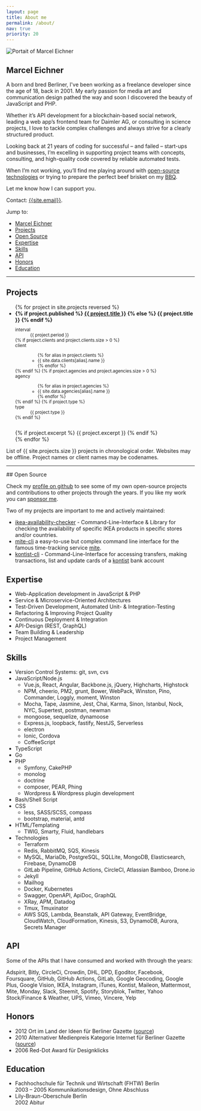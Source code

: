 ```yaml
---
layout: page
title: About me
permalink: /about/
nav: true
priority: 20
---
```

<img class="post-image-pushed-right post-image-25p" src="{{ site.baseurl }}/assets/202006-Potsdam.jpg" alt="Portait of Marcel Eichner" />

## Marcel Eichner

A born and bred Berliner, I've been working as a freelance developer since the age of 18, back in 2001. My early passion for media art and communication design pathed the way and soon I discovered the beauty of JavaScript and PHP. 

Whether it’s API development for a blockchain-based social network, leading a web app’s frontend team for Daimler AG, or consulting in science projects, I love to tackle complex challenges and always strive for a clearly structured product. 

Looking back at 21 years of coding for successful – and failed – start-ups and businesses, I’m excelling in supporting project teams with concepts, consulting, and high-quality code covered by reliable automated tests.

When I’m not working, you’ll find me playing around with [open-source technologies](https://www.github.com/{{site.github_username}}) or trying to prepare the perfect beef brisket on my [BBQ](https://www.instagram.com/{{site.instagram_username}}).

Let me know how I can support you.

Contact: [{{site.email}}](mailto:{{site.email}}).

<div class="d-print-none" markdown="1">
Jump to:

- [Marcel Eichner](#marcel-eichner)
- [Projects](#projects)
- [Open Source](#open-source)
- [Expertise](#expertise)
- [Skills](#skills)
- [API](#api)
- [Honors](#honors)
- [Education](#education)

</div>
<hr class="page-break" />

## Projects

<ul>
{% for project in site.projects reversed %}
<li>
    <strong>
        {% if project.published %}
            <a href="{{site.baseurl}}{{project.url}}">{{ project.title }}</a>
        {% else %}
            {{ project.title }}
        {% endif %}
    </strong><br>
    <small>
        <dl class="list-inline">
            <dt>
                interval
            </dt>
            <dd>
                {{ project.period }}
            </dd>
            {% if project.clients and project.clients.size > 0 %}
            <dt>client</dt>
            <dd>
                <ul class="list-inline">
                {% for alias in project.clients %}
                    <li>{{ site.data.clients[alias].name }}</li>
                {% endfor %}
                </ul>
            </dd>
            {% endif %}
            {% if project.agencies and project.agencies.size > 0 %}
            <dt>agency</dt>
            <dd>
                <ul class="list-inline">
                {% for alias in project.agencies %}
                    <li>{{ site.data.agencies[alias].name }}</li>
                {% endfor %}
                </ul>
            </dd>
            {% endif %}
            {% if project.type %}
            <dt>
                type
            </dt>
            <dd>
                {{ project.type }}
            </dd>
            {% endif %}
        </dl>
    </small>
    <br>
    {% if project.excerpt %}
        {{ project.excerpt }}
    {% endif %}
</li>
{% endfor %}
</ul>

<p class="muted text-centered">
  List of {{ site.projects.size }} projects in chronological order. Websites may be offline. Project names or client names may be codenames.
</p>

<hr class="page-break" />
## Open Source

Check my [profile on github](https://github.com/Ephigenia) to see some of my own open-source projects and contributions to other projects through the years. If you like my work you can [sponsor me](https://github.com/sponsors/Ephigenia).

Two of my projects are important to me and actively maintained:

- [ikea-availability-checker](https://github.com/Ephigenia/ikea-availability-checker) - Command-Line-Interface & Library for checking the availability of specific IKEA products in specific stores and/or countries.
- [mite-cli](https://github.com/Ephigenia/mite-cli) a easy-to-use but complex command line interface for the famous time-tracking service [mite](https://mite.yo.lk/).
- [kontist-cli](https://github.com/Ephigenia/kontist-cli) - Command-Line-Interface for accessing transfers, making transactions, list and update cards of a [kontist](https://kontist.com/) bank account

## Expertise

- Web-Application development in JavaScript & PHP
- Service & Microservice-Oriented Architectures
- Test-Driven Development, Automated Unit- & Integration-Testing
- Refactoring & Improving Project Quality
- Continuous Deployment & Integration
- API-Design (REST, GraphQL)
- Team Building & Leadership
- Project Management

## Skills

- Version Control Systems: git, svn, cvs
- JavaScript/Node.js
    - Vue.js, React, Angular, Backbone.js, jQuery, Highcharts, Highstock
    - NPM, cheerio, PM2, grunt, Bower, WebPack, Winston, Pino, Commander, Loggly, moment, Winston
    - Mocha, Tape, Jasmine, Jest, Chai, Karma, Sinon, Istanbul, Nock, NYC, Supertest, postman, newman
    - mongoose, sequelize, dynamoose
    - Express.js, loopback, fastify, NestJS, Serverless
    - electron
    - Ionic, Cordova
    - CoffeeScript
- TypeScript
- Go
- PHP
    - Symfony, CakePHP
    - monolog
    - doctrine
    - composer, PEAR, Phing
    - Wordpress & Wordpress plugin development
- Bash/Shell Script
- CSS
    - less, SASS/SCSS, compass
    - bootstrap, material, antd
- HTML/Templating
    - TWIG, Smarty, Fluid, handlebars
- Technologies
    - Terraform
    - Redis, RabbitMQ, SQS, Kinesis
    - MySQL, MariaDb, PostgreSQL, SQLLite, MongoDB, Elasticsearch, Firebase, DynamoDB
    - GitLab Pipeline, GitHub Actions, CircleCI, Atlassian Bamboo, Drone.io
    - Jekyll
    - Mailhog
    - Docker, Kubernetes
    - Swagger, OpenAPI, ApiDoc, GraphQL
    - XRay, APM, Datadog
    - Tmux, Tmuxinator
    - AWS SQS, Lambda, Beanstalk, API Gateway, EventBridge, CloudWatch, CloudFormation, Kinesis, S3, DynamoDB, Aurora, Secrets Manager

## API

Some of the APIs that I have consumed and worked with through the years:

Adspirit, Bitly, CircleCi, Crowdin, DHL, DPD, Egoditor, Facebook, Foursquare, GitHub, GitHub Actions, GitLab, Google Geocoding, Google Plus, Google Vision, IKEA, Instagram, iTunes, Kontist, Maileon, Mattermost, Mite, Monday, Slack, Steemit, Spotify, Storyblok, Twitter, Yahoo Stock/Finance & Weather, UPS, Vimeo, Vincere, Yelp

## Honors

* 2012 Ort im Land der Ideen für Berliner Gazette ([source](https://www.land-der-ideen.de/365-orte/preistraeger/berliner-gazette))
* 2010 Alternativer Medienpreis Kategorie Internet für Berliner Gazette ([source](berlinergazette.de/alternativer-medienpreis-fuer-berliner-gazette/#more-6952))
* 2006 Red-Dot Award für Designklicks

## Education

* Fachhochschule für Technik und Wirtschaft (FHTW) Berlin  
  2003 – 2005 Kommunikationsdesign, Ohne Abschluss
* Lily-Braun-Oberschule Berlin  
  2002 Abitur

